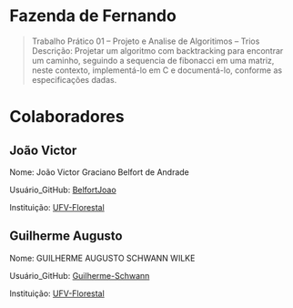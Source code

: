 # Fazenda de Fernando
> Trabalho Prático 01 – Projeto e Analise de Algoritimos – Trios
Descrição: Projetar um algoritmo com backtracking para encontrar um caminho, seguindo a sequencia de fibonacci em uma matriz, neste contexto, implementá-lo em C e documentá-lo, conforme as especificações dadas.

# Colaboradores
## João Victor
Nome: João Victor Graciano Belfort de Andrade

Usuário_GitHub: [BelfortJoao](https://github.com/BelfortJoao)

Instituição: [UFV-Florestal](https://www.novoscursos.ufv.br/graduacao/caf/ccp/www/)

##	Guilherme Augusto
Nome: GUILHERME AUGUSTO SCHWANN WILKE

Usuário_GitHub: [Guilherme-Schwann](https://github.com/Guilherme-Schwann)

Instituição: [UFV-Florestal](https://www.novoscursos.ufv.br/graduacao/caf/ccp/www/)
